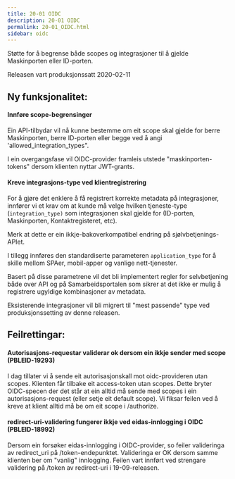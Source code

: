 ```yaml
---
title: 20-01 OIDC
description: 20-01 OIDC
permalink: 20-01_OIDC.html
sidebar: oidc
---
```



Støtte for å begrense både scopes og integrasjoner til å gjelde Maskinporten eller ID-porten.



Releasen vart produksjonssatt 2020-02-11

## Ny funksjonalitet:


#### Innføre scope-begrensinger

Ein API-tilbydar vil nå kunne bestemme om eit scope skal gjelde for berre Maskinporten, berre ID-porten eller begge ved å angi 'allowed\_integration\_types".

I ein overgangsfase vil OIDC-provider framleis utstede "maskinporten-tokens" dersom klienten nyttar JWT-grants.




#### Kreve integrasjons-type ved klientregistrering

For å gjøre det enklere å få registrert korrekte metadata på integrasjoner, innfører vi et krav om at kunde må velge hvilken tjeneste-type (`integration_type)` som integrasjonen skal gjelde for (ID-porten, Maskinporten, Kontaktregisteret, etc).

Merk at dette er ein ikkje-bakoverkompatibel endring på sjølvbetjenings-APIet.

I tillegg innføres den standardiserte parameteren `application_type` for å skille mellom SPAer, mobil-apper og vanlige nett-tjenester.

Basert på disse parametrene vil det bli implementert regler for selvbetjening både over API og på Samarbeidsportalen som sikrer at det ikke er mulig å registrere ugyldige kombinasjoner av metadata.

Eksisterende integrasjoner vil bli migrert til "mest passende" type ved produksjonssetting av denne releasen.



## Feilrettingar:

#### Autorisasjons-requestar validerar ok dersom ein ikkje sender med scope (PBLEID-19293)

I dag tillater vi å sende eit autorisasjonskall mot oidc-provideren utan scopes. Klienten får tilbake eit access-token utan scopes.  Dette bryter OIDC-specen der det står at ein alltid må sende med scopes i ein autorisasjons-request (eller setje eit default scope).  Vi fiksar feilen ved å kreve at klient alltid må be om eit scope i /authorize.



#### redirect-uri-validering fungerer ikkje ved eidas-innlogging i OIDC (PBLEID-18992)

Dersom ein forsøker eidas-innlogging i OIDC-provider, so feiler valideringa av redirect_uri på /token-endepunktet.  Valideringa er OK dersom samme klienten ber om "vanlig" innlogging.   Feilen vart innført ved strengare validering på /token av redirect-uri  i 19-09-releasen.



